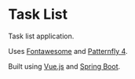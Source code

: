 # Task List
Task list application.

Uses [Fontawesome](https://fontawesome.com/) and [Patternfly 4](https://www.patternfly.org/v4/).

Built using [Vue.js](https://vuejs.org) and [Spring Boot](https://spring.io/projects/spring-boot).

